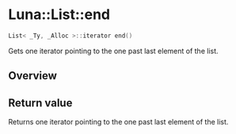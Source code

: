 # Luna::List::end

```c++
List< _Ty, _Alloc >::iterator end()
```

Gets one iterator pointing to the one past last element of the list. 

## Overview


## Return value
Returns one iterator pointing to the one past last element of the list. 

